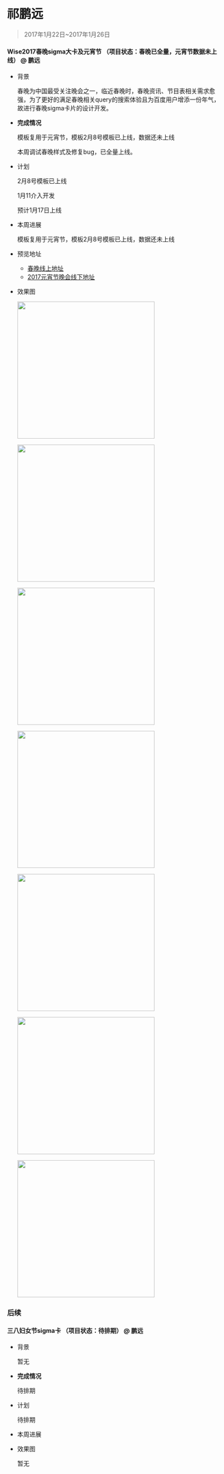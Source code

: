 # 祁鹏远

> 2017年1月22日~2017年1月26日

#### Wise2017春晚sigma大卡及元宵节 （项目状态：春晚已全量，元宵节数据未上线） @ 鹏远 
- 背景
    <p>春晚为中国最受关注晚会之一，临近春晚时，春晚资讯、节目表相关需求愈强，为了更好的满足春晚相关query的搜索体验且为百度用户增添一份年气，故进行春晚sigma卡片的设计开发。</p>
- **完成情况**
	<p>模板复用于元宵节，模板2月8号模板已上线，数据还未上线</p>
	<p>本周调试春晚样式及修复bug，已全量上线。</p>
- 计划	
	<p>2月8号模板已上线</p>
	<p>1月11介入开发</p>
    <p>预计1月17日上线</p>
	
- 本周进展
	<p>模板复用于元宵节，模板2月8号模板已上线，数据还未上线</p>
 
- 预览地址
	-  [春晚线上地址](https://m.baidu.com/#|src_%E6%98%A5%E6%99%9A|sa_is_2) 
	-  [2017元宵节晚会线下地址](https://wwwhttps.baidu.com/s?dev=1&dev_workspace=platform&dev_module=aladdin-wise&dev_tpl=wise_chunwan&dev_path=searchaladdin&dev_tpltype=default&sid=99999_101462&dev_online=1&wd=2017%E5%85%83%E5%AE%B5%E8%8A%82%E6%99%9A%E4%BC%9A&word=2017%E5%85%83%E5%AE%B5%E8%8A%82%E6%99%9A%E4%BC%9A) 

- 效果图
	
	<p><img src="../2017-01-12/img/v_qipengyuan/01.jpg" width="320"></p>
    <p><img src="../2017-01-12/img/v_qipengyuan/02-1230.jpg" width="320"></p>
    <p><img src="../2017-01-12/img/v_qipengyuan/03-1230.jpg" width="320"></p>
    <p><img src="../2017-01-12/img/v_qipengyuan/04-1230.jpg" width="320"></p>
    <p><img src="../2017-01-12/img/v_qipengyuan/05.jpg" width="320"></p>
    <p><img src="../2017-01-12/img/v_qipengyuan/06.jpg" width="320"></p>
    <p><img src="../2017-01-12/img/v_qipengyuan/07.jpg" width="320"></p>

### 后续

#### 三八妇女节sigma卡 （项目状态：待排期） @ 鹏远 
- 背景
    <p>暂无</p>
- **完成情况**
	<p>待排期</p>
- 计划	
	<p>待排期</p>
- 本周进展
 
- 效果图
    <p>暂无</p>